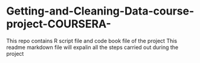 # Getting-and-Cleaning-Data-course-project-COURSERA-
This repo contains R script file and code book file of the project
This readme markdown file will expalin all the steps carried out during the project
